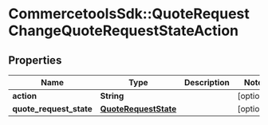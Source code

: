 # CommercetoolsSdk::QuoteRequestChangeQuoteRequestStateAction

## Properties
Name | Type | Description | Notes
------------ | ------------- | ------------- | -------------
**action** | **String** |  | [optional] 
**quote_request_state** | [**QuoteRequestState**](QuoteRequestState.md) |  | [optional] 

